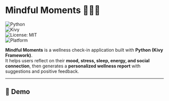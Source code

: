 # Mindful Moments 🧘‍♀️✨  

![Python](https://img.shields.io/badge/python-3.x-blue?logo=python&logoColor=white)  
![Kivy](https://img.shields.io/badge/Kivy-2.1.0+-green?logo=kivy&logoColor=white)  
![License: MIT](https://img.shields.io/badge/License-MIT-yellow.svg)  
![Platform](https://img.shields.io/badge/platform-cross--platform-lightgrey)  

**Mindful Moments** is a wellness check-in application built with **Python (Kivy Framework)**.  
It helps users reflect on their **mood, stress, sleep, energy, and social connection**, then generates a **personalized wellness report** with suggestions and positive feedback.  

---

## 🎥 Demo  




